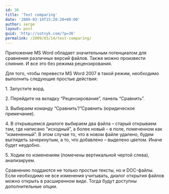 ```yaml
---
id: 36
title: 'Text comparing'
date: '2009-03-14T15:20:20+00:00'
author: serge
layout: post
guid: 'http://sotnyk.com/?p=36'
permalink: /2009/03/14/text-comparing/
---
```


Приложение MS Word обладает значительным потенциалом для сравнения различных версий файлов. Также можно произвести слияние. И все это без режима рецензирования.

Для того, чтобы перевести MS Word 2007 в такой режим, необходимо выполнить следующие простые действия:

1\. Запустите ворд.

2\. Перейдите на вкладку “Рецензирование”, панель “Сравнить”.

3\. Выбираем команду “Сравнить”/”Сравнить (юридическое примечание).

4\. В открывшемся диалоге выбираем два файла – старый открываем там, где написано “исходный”, а более новый – в поле, помеченном как “измененный”. В этом случае то, что в новом файле удалено, будем выглядеть зачеркнутым, а то, что добавлено – выделено цветом. Иначе будет неудобно.

5\. Ходим по изменениям (помечены вертикальной чертой слева), анализируем.

Сравнению поддаются не только простые тексты, но и DOC-файлы. Если необходимо не все изменения учитывать, диалог открытия файлов можно открыть в расширенном виде. Тогда будут доступны дополнительные опции.